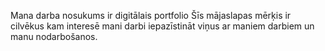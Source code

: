 Mana darba nosukums ir digitālais portfolio
Šīs mājaslapas mērķis ir cilvēkus kam interesē mani darbi iepazīstināt viņus ar maniem darbiem un manu nodarbošanos.
